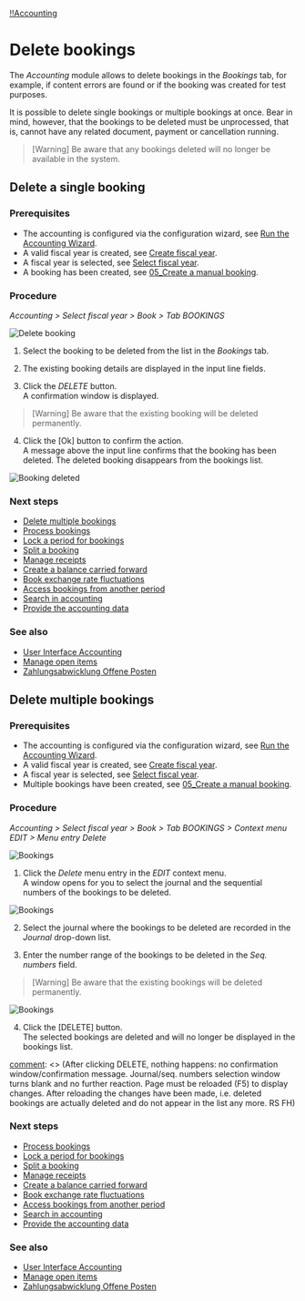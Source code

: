 [!!Accounting](Actindo/Accounting)

# Delete bookings

The *Accounting* module allows to delete bookings in the *Bookings* tab, for example, if content errors are found or if the booking was created for test purposes.

It is possible to delete single bookings or multiple bookings at once. Bear in mind, however, that the bookings to be deleted must be unprocessed, that is, cannot have any related document, payment or cancellation running.

> [Warning] Be aware that any bookings deleted will no longer be available in the system.

## Delete a single booking

### Prerequisites

- The accounting is configured via the configuration wizard, see [Run the Accounting Wizard](01_RunAccountingWizard.md).
- A valid fiscal year is created, see [Create fiscal year](04_ManageFiscalYear.md#create-a-fiscal-year).
- A fiscal year is selected, see [Select fiscal year](01_SelectFiscalYear.md).
- A booking has been created, see [05_Create a manual booking](05_CreateManualBooking).

### Procedure

*Accounting > Select fiscal year > Book > Tab BOOKINGS*

![Delete booking](/Assets/Screenshots/Accounting/Book/Bookings/Bookings_Delete_Booking.png "[Delete booking]")

1. Select the booking to be deleted from the list in the *Bookings* tab.

2. The existing booking details are displayed in the input line fields.

3. Click the *DELETE* button.  
A confirmation window is displayed.
  > [Warning] Be aware that the existing booking will be deleted permanently.

4. Click the [Ok] button to confirm the action.  
A message above the input line confirms that the booking has been deleted. The deleted booking disappears from the bookings list.

  ![Booking deleted](/Assets/Screenshots/Accounting/Book/Bookings/Bookings_Booking_Deleted.png "[Booking deleted]")

### Next steps

  - [Delete multiple bookings](#delete-multiple-bookings)
  - [Process bookings](07_ProcessBookings)
  - [Lock a period for bookings](08_LockPeriodBookings)
  - [Split a booking](09_SplitBooking)
  - [Manage receipts](10_ManageReceipts)
  - [Create a balance carried forward](11_CreateBalanceCarriedForward)
  - [Book exchange rate fluctuations](12_BookExchangeRateFluctuations)
  - [Access bookings from another period](13_AccessBookingsAnotherPeriod)
  - [Search in accounting](14_SearchAccounting)
  - [Provide the accounting data](15_ProviceAccountingData)

### See also

  - [User Interface Accounting](/Accounting/UserInterface/00_UserInterface.md)
  - [Manage open items](03_ManageOpenItems.md)
  - [Zahlungsabwicklung Offene Posten](#to_be_completed)


## Delete multiple bookings

### Prerequisites

- The accounting is configured via the configuration wizard, see [Run the Accounting Wizard](01_RunAccountingWizard.md).
- A valid fiscal year is created, see [Create fiscal year](04_ManageFiscalYear.md#create-a-fiscal-year).
- A fiscal year is selected, see [Select fiscal year](01_SelectFiscalYear.md).
- Multiple bookings have been created, see [05_Create a manual booking](05_CreateManualBooking).

### Procedure

*Accounting > Select fiscal year > Book > Tab BOOKINGS > Context menu EDIT > Menu entry Delete*

![Bookings](/Assets/Screenshots/Accounting/Book/Bookings/Bookings_Delete_MultipleBookings.png "[Bookings]")

1. Click the *Delete* menu entry in the *EDIT* context menu.   
A window opens for you to select the journal and the sequential numbers of the bookings to be deleted.

  ![Bookings](/Assets/Screenshots/Accounting/Book/Bookings/Bookings_Delete_MultipleBookings_Window1.png "[Bookings]")

2. Select the journal where the bookings to be deleted are recorded in the *Journal* drop-down list.

3. Enter the number range of the bookings to be deleted in the *Seq. numbers* field.

  > [Warning] Be aware that the existing bookings will be deleted permanently.

  ![Bookings](/Assets/Screenshots/Accounting/Book/Bookings/Bookings_Delete_MultipleBookings_Window2.png "[Bookings]")

  [comment]: <> (New screenshot needed - Unschärfe!)

4. Click the [DELETE] button.   
The selected bookings are deleted and will no longer be displayed in the bookings list.

  [comment]: <> (After clicking DELETE, nothing happens: no confirmation window/confirmation message. Journal/seq. numbers selection window turns blank and no further reaction. Page must be reloaded (F5) to display changes. After reloading the changes have been made, i.e. deleted bookings are actually deleted and do not appear in the list any more. RS FH)

### Next steps

  - [Process bookings](07_ProcessBookings)
  - [Lock a period for bookings](08_LockPeriodBookings)
  - [Split a booking](09_SplitBooking)
  - [Manage receipts](10_ManageReceipts)
  - [Create a balance carried forward](11_CreateBalanceCarriedForward)
  - [Book exchange rate fluctuations](12_BookExchangeRateFluctuations)
  - [Access bookings from another period](13_AccessBookingsAnotherPeriod)
  - [Search in accounting](14_SearchAccounting)
  - [Provide the accounting data](15_ProviceAccountingData)

### See also

  - [User Interface Accounting](/Accounting/UserInterface/00_UserInterface.md)
  - [Manage open items](03_ManageOpenItems.md)
  - [Zahlungsabwicklung Offene Posten](#to_be_completed)
